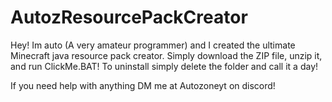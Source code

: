 # AutozResourcePackCreator
Hey! Im auto (A very amateur programmer) and I created the ultimate Minecraft java resource pack creator. Simply download the ZIP file, unzip it, and run ClickMe.BAT! To uninstall simply delete the folder and call it a day! 

If you need help with anything DM me at Autozoneyt on discord!
